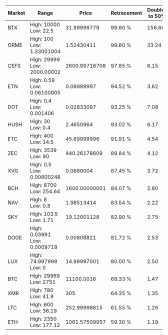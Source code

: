 | Market | Range | Price| Retracement | Doubles to 50% |
| --- | --- | --- | --- | --- |
| BTX | High: 10000<br />Low: 22.5 | 31.99999779 | 99.90 % | 156.60 |
| ORME | High: 100<br />Low: 1.33001004 | 1.52430411 | 99.80 % | 33.24 |
| CEFS | High: 29999<br />Low: 2000.00002 | 2600.99718708 | 97.85 % | 6.15 |
| ETN | High: 0.59<br />Low: 0.06100005 | 0.08999997 | 94.52 % | 3.62 |
| DOT | High: 0.4<br />Low: 0.001406 | 0.02833097 | 93.25 % | 7.08 |
| HUSH | High: 30<br />Low: 0.4 | 2.4650964 | 93.02 % | 6.17 |
| ETC | High: 400<br />Low: 14.5 | 45.69999996 | 91.91 % | 4.54 |
| ZEC | High: 3539<br />Low: 90 | 440.26178609 | 89.84 % | 4.12 |
| XVG | High: 0.5<br />Low: 0.00600248 | 0.0680004 | 87.45 % | 3.72 |
| BCH | High: 8700<br />Low: 254.64 | 1600.00000001 | 84.07 % | 2.80 |
| NAV | High: 8<br />Low: 0.8 | 1.98513414 | 83.54 % | 2.22 |
| SKY | High: 103.5<br />Low: 1.71 | 19.12001128 | 82.90 % | 2.75 |
| DOGE | High: 0.03991<br />Low: 0.0009718 | 0.00808821 | 81.72 % | 2.53 |
| LUX | High: 74.997998<br />Low: 0 | 14.99997001 | 80.00 % | 2.50 |
| BTC | High: 29969<br />Low: 2751 | 11100.0016 | 69.33 % | 1.47 |
| XMR | High: 780<br />Low: 41.9 | 305 | 64.35 % | 1.35 |
| LTC | High: 600<br />Low: 36.19 | 252.99998615 | 61.55 % | 1.26 |
| ETH | High: 2350<br />Low: 177.12 | 1061.57509957 | 59.30 % | 1.19 |
